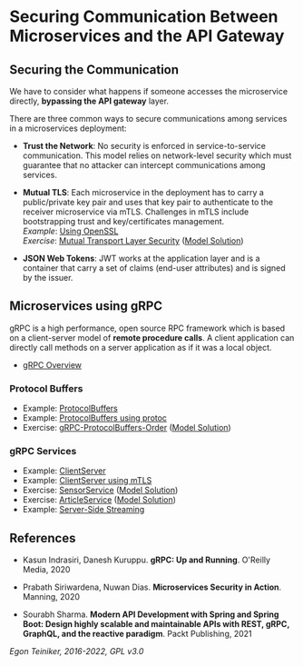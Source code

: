 # Securing Communication Between Microservices and the API Gateway 

## Securing the Communication
We have to consider what happens if someone accesses the microservice directly,
**bypassing the API gateway** layer.

There are three common ways to secure communications among services in a microservices deployment:
* **Trust the Network**: No security is enforced in service-to-service communication. 
  This model relies on network-level security which must guarantee that no attacker can intercept 
  communications among services.  

* **Mutual TLS**: Each microservice in the deployment has to carry a public/private key pair and uses 
  that key pair to authenticate to the receiver microservice via mTLS. 
  Challenges in mTLS include bootstrapping trust and key/certificates management.\
  _Example_: [Using OpenSSL](mTLS/OpenSSL)\
  _Exercise_: [Mutual Transport Layer Security](mTLS/SpringBoot-ArticleService-mTLS-Exercise) ([Model Solution](mTLS/SpringBoot-ArticleService-mTLS))

* **JSON Web Tokens**: JWT works at the application layer and is a container that carry a set of claims 
  (end-user attributes) and is signed by the issuer.


## Microservices using gRPC 

gRPC is a high performance, open source RPC framework which is based on a client-server model of **remote procedure calls**. A client application can directly call methods on a server application as if it was a local object.

* [gRPC Overview](gRPC/introduction)

### Protocol Buffers
* Example: [ProtocolBuffers](gRPC/gRPC-ProtocolBuffers)
* Example: [ProtocolBuffers using protoc](gRPC/gRPC-ProtocolBuffers-protoc)
* Exercise: [gRPC-ProtocolBuffers-Order](gRPC/gRPC-ProtocolBuffers-Order-Exercise) ([Model Solution](gRPC/gRPC-ProtocolBuffers-Order-Exercise))

### gRPC Services
* Example: [ClientServer](gRPC/gRPC-ClientServer)
* Example: [ClientServer using mTLS](gRPC/gRPC-ClientServer-mTLS)
* Exercise: [SensorService](gRPC/gRPC-SensorService-Exercise) ([Model Solution](gRPC/gRPC-SensorService-mTLS)) 
* Exercise: [ArticleService](gRPC/gRPC-ArticleService-Exercise) ([Model Solution](gRPC/gRPC-ArticleService-mTLS))
* Example: [Server-Side Streaming](gRPC/gRPC-SensorService-Stream)


## References
* Kasun Indrasiri, Danesh Kuruppu. **gRPC: Up and Running**. O'Reilly Media, 2020

* Prabath Siriwardena, Nuwan Dias. **Microservices Security in Action**. Manning, 2020

* Sourabh Sharma. **Modern API Development with Spring and Spring Boot: Design highly scalable and maintainable APIs with REST, gRPC, GraphQL, 
	and the reactive paradigm**.  Packt Publishing, 2021 
  
*Egon Teiniker, 2016-2022, GPL v3.0*
